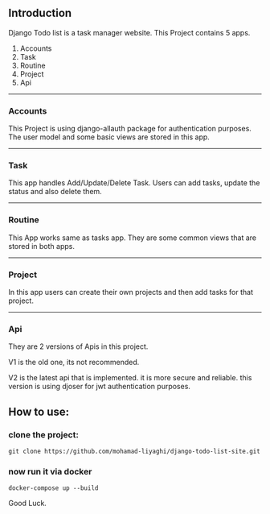 ## Introduction
<p>Django Todo list is a task manager website. This Project contains 5 apps.</p>
<ol>
    <li>Accounts</li>
    <li>Task</li>   
    <li>Routine</li>
    <li>Project</li>
    <li>Api</li>
</ol>

<hr>
<h3>Accounts</h3>
<p>This Project is using django-allauth package for authentication purposes. The user model and some basic views are stored in this app.</p>

<hr>
<h3>Task</h3>
<p>This app handles Add/Update/Delete Task. Users can add tasks, update the status and also delete them.</p>

<hr>
<h3>Routine</h3>
<p>This App works same as tasks app. They are some common views that are stored in both apps.</p>

<hr>
<h3>Project</h3>
<p>In this app users can create their own projects and then add tasks for that project.</p>


<hr>
<h3>Api</h3>
<p>They are 2 versions of Apis in this project.</p>
<p>V1 is the old one, its not recommended.</p>
<p>V2 is the latest api that is implemented. it is more secure and reliable. this version is using djoser for jwt authentication purposes. </p>



## How to use:

### clone the project:

```commandline
git clone https://github.com/mohamad-liyaghi/django-todo-list-site.git
```

### now run it via docker

```commandline
docker-compose up --build
```

Good Luck.
